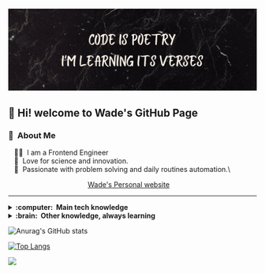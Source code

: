 <img src="images/codesLogan.png"></img>

## :wave: Hi! welcome to Wade's GitHub Page

### :space_invader: &nbsp;About Me

&nbsp;&nbsp;&nbsp;:technologist: &nbsp;I am a Frontend Engineer \
&nbsp;&nbsp;&nbsp;:seedling: &nbsp;Love for science and innovation.\
&nbsp;&nbsp;&nbsp;:heartbeat: &nbsp;Passionate with problem solving and daily routines automation.\

<p align="center">
  <a href="https://adad09382.github.io/">Wade's Personal website</a>&nbsp;&nbsp;&nbsp;&nbsp;
</p>

<hr/>

<details>
  <summary><b>:computer: &nbsp;Main tech knowledge</b></summary>
  <br/>

<img src="https://github.com/devicons/devicon/blob/master/icons/html5/html5-original-wordmark.svg"  alt="html5" width="25" height="25" />
<img src="https://raw.githubusercontent.com/devicons/devicon/master/icons/css3/css3-original-wordmark.svg" alt="css3" width="25" height="25" />
<img src="https://raw.githubusercontent.com/devicons/devicon/master/icons/javascript/javascript-original.svg" alt="javascript" width="25" height="25" />
<img src="https://github.com/devicons/devicon/blob/master/icons/jquery/jquery-original-wordmark.svg" alt="jquery" width="25" height="25" />
<img src="https://github.com/devicons/devicon/blob/master/icons/sass/sass-original.svg" alt="SASS" width="25" height="25" />
<img src="https://raw.githubusercontent.com/devicons/devicon/master/icons/bootstrap/bootstrap-plain.svg" alt="bootstrap" width="25" height="25" />
<img src="https://raw.githubusercontent.com/devicons/devicon/master/icons/vuejs/vuejs-original.svg" alt="vue" width="25" height="25" />
<img src="https://github.com/devicons/devicon/blob/master/icons/vuetify/vuetify-original.svg" alt="vuetify" width="25" height="25" />
<img src="https://raw.githubusercontent.com/devicons/devicon/master/icons/mongodb/mongodb-original.svg" alt="mongodb" width="25" height="25" />
<img src="https://raw.githubusercontent.com/devicons/devicon/master/icons/nodejs/nodejs-original-wordmark.svg" alt="nodejs" width="25" height="25" />
<img src="https://raw.githubusercontent.com/devicons/devicon/master/icons/python/python-original-wordmark.svg" alt="python" width="25" height="25" />
<img src="https://github.com/devicons/devicon/blob/master/icons/git/git-plain.svg" alt="git" width="25" height="25" />
<img src="https://github.com/devicons/devicon/blob/master/icons/github/github-original-wordmark.svg" alt="github" width="25" height="25" />

<!--
HTML, CSS, JavaScript, JQuery, SASS, bootstrap
Vue, Vuetify
Git, GitHub
NodeJS, Python
MongoDB
-->
</details>

<details>
  <summary><b>:brain: &nbsp;Other knowledge, always learning</b></summary>
  <br/>

![PHOTOSHOP](https://img.shields.io/badge/PHOTOSHOP-31A8FF.svg?&style=flat&logo=adobe-photoshop&logoColor=white)&nbsp;
![ILLUSTRATOR](https://img.shields.io/badge/ILLUSTRATOR-FFAE1A.svg?&style=flat&logo=adobe-illustrator&logoColor=black)&nbsp;\
![Blockchain](https://img.shields.io/badge/BLOCKCHAIN-121D33.svg?&style=flat&logo=blockchain-dot-com&logoColor=white)&nbsp;
![Cryptocurrencies](https://img.shields.io/badge/CRYPTOCURRENCY-00979D.svg?&style=flat&logo=cryptocurrency&logoColor=black)&nbsp;
![Bitcoin](https://img.shields.io/badge/BITCOIN-0769AD.svg?&style=flat&logo=bitcoin&logoColor=black)&nbsp;
![Ethereum](https://img.shields.io/badge/ETHEREUM-3C3C3D.svg?&style=flat&logo=ethereum&logoColor=white)&nbsp;

<!--
Illustrator, photoshop
blockchain, cryptocurrencies, cryptography, bitcoin, ethereum
-->
</details>

![Anurag's GitHub stats](https://github-readme-stats.vercel.app/api?username=adad09382&show_icons=true&theme=radical)

[![Top Langs](https://github-readme-stats.vercel.app/api/top-langs/?username=adad09382&layout=compact)](https://github.com/anuraghazra/github-readme-stats)

![](https://komarev.com/ghpvc/?username=your-github-adad09382&label=PROFILE+VIEWS)
